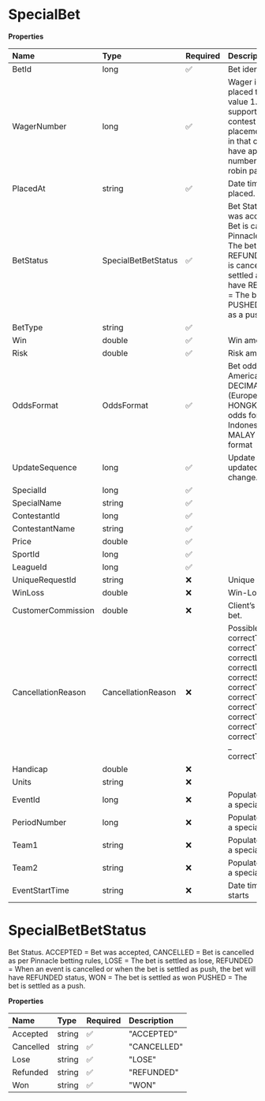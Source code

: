 # SpecialBet

**Properties**

| Name               | Type                | Required | Description                                                                                                                                                                                                                                                                                                                 |
| :----------------- | :------------------ | :------- | :-------------------------------------------------------------------------------------------------------------------------------------------------------------------------------------------------------------------------------------------------------------------------------------------------------------------------- |
| BetId              | long                | ✅       | Bet identification                                                                                                                                                                                                                                                                                                          |
| WagerNumber        | long                | ✅       | Wager identification. All bets placed thru the API will have value 1. Website Classic view supports multiple contest(special) bets placement in the same bet slip in that case the bet would have appropriate wager number, as well as all round robin parlay bets.                                                         |
| PlacedAt           | string              | ✅       | Date time when the bet was placed.                                                                                                                                                                                                                                                                                          |
| BetStatus          | SpecialBetBetStatus | ✅       | Bet Status. ACCEPTED = Bet was accepted, CANCELLED = Bet is cancelled as per Pinnacle betting rules, LOSE = The bet is settled as lose, REFUNDED = When an event is cancelled or when the bet is settled as push, the bet will have REFUNDED status, WON = The bet is settled as won PUSHED = The bet is settled as a push. |
| BetType            | string              | ✅       |                                                                                                                                                                                                                                                                                                                             |
| Win                | double              | ✅       | Win amount.                                                                                                                                                                                                                                                                                                                 |
| Risk               | double              | ✅       | Risk amount.                                                                                                                                                                                                                                                                                                                |
| OddsFormat         | OddsFormat          | ✅       | Bet odds format. AMERICAN = American odds format, DECIMAL = Decimal (European) odds format, HONGKONG = Hong Kong odds format, INDONESIAN = Indonesian odds format, MALAY = Malaysian odds format                                                                                                                            |
| UpdateSequence     | long                | ✅       | Update Sequence. It gets updated when the bet status change.                                                                                                                                                                                                                                                                |
| SpecialId          | long                | ✅       |                                                                                                                                                                                                                                                                                                                             |
| SpecialName        | string              | ✅       |                                                                                                                                                                                                                                                                                                                             |
| ContestantId       | long                | ✅       |                                                                                                                                                                                                                                                                                                                             |
| ContestantName     | string              | ✅       |                                                                                                                                                                                                                                                                                                                             |
| Price              | double              | ✅       |                                                                                                                                                                                                                                                                                                                             |
| SportId            | long                | ✅       |                                                                                                                                                                                                                                                                                                                             |
| LeagueId           | long                | ✅       |                                                                                                                                                                                                                                                                                                                             |
| UniqueRequestId    | string              | ❌       | Unique Request Id                                                                                                                                                                                                                                                                                                           |
| WinLoss            | double              | ❌       | Win-Loss for settled bets.                                                                                                                                                                                                                                                                                                  |
| CustomerCommission | double              | ❌       | Client’s commission on the bet.                                                                                                                                                                                                                                                                                             |
| CancellationReason | CancellationReason  | ❌       | Possible keys \: _ correctTeam1Id _ correctTeam2Id _ correctListedPitcher1 _ correctListedPitcher2 _ correctSpread _ correctTotalPoints _ correctTeam1TotalPoints _ correctTeam2TotalPoints _ correctTeam1Score _ correctTeam2Score _ correctTeam1TennisSetsScore _ correctTeam2TennisSetsScore                             |
| Handicap           | double              | ❌       |                                                                                                                                                                                                                                                                                                                             |
| Units              | string              | ❌       |                                                                                                                                                                                                                                                                                                                             |
| EventId            | long                | ❌       | Populated if bet was placed on a special linked to the event.                                                                                                                                                                                                                                                               |
| PeriodNumber       | long                | ❌       | Populated if bet was placed on a special linked to the event.                                                                                                                                                                                                                                                               |
| Team1              | string              | ❌       | Populated if bet was placed on a special linked to the event.                                                                                                                                                                                                                                                               |
| Team2              | string              | ❌       | Populated if bet was placed on a special linked to the event.                                                                                                                                                                                                                                                               |
| EventStartTime     | string              | ❌       | Date time when the event starts                                                                                                                                                                                                                                                                                             |

# SpecialBetBetStatus

Bet Status. ACCEPTED = Bet was accepted, CANCELLED = Bet is cancelled as per Pinnacle betting rules, LOSE = The bet is settled as lose, REFUNDED = When an event is cancelled or when the bet is settled as push, the bet will have REFUNDED status, WON = The bet is settled as won PUSHED = The bet is settled as a push.

**Properties**

| Name      | Type   | Required | Description |
| :-------- | :----- | :------- | :---------- |
| Accepted  | string | ✅       | "ACCEPTED"  |
| Cancelled | string | ✅       | "CANCELLED" |
| Lose      | string | ✅       | "LOSE"      |
| Refunded  | string | ✅       | "REFUNDED"  |
| Won       | string | ✅       | "WON"       |

<!-- This file was generated by liblab | https://liblab.com/ -->
